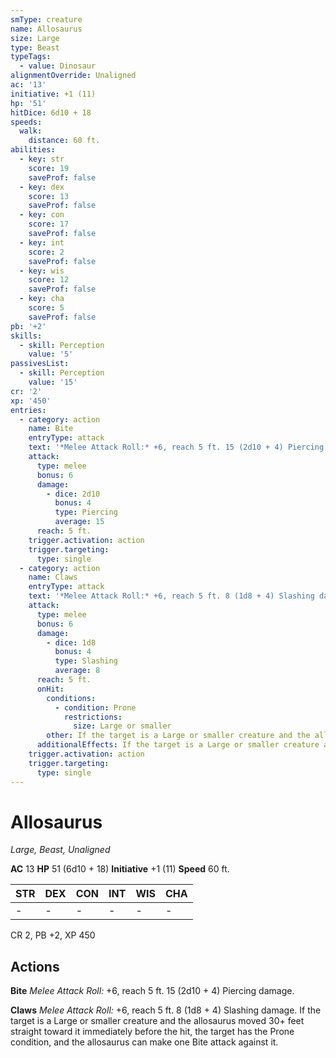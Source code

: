 ```yaml
---
smType: creature
name: Allosaurus
size: Large
type: Beast
typeTags:
  - value: Dinosaur
alignmentOverride: Unaligned
ac: '13'
initiative: +1 (11)
hp: '51'
hitDice: 6d10 + 18
speeds:
  walk:
    distance: 60 ft.
abilities:
  - key: str
    score: 19
    saveProf: false
  - key: dex
    score: 13
    saveProf: false
  - key: con
    score: 17
    saveProf: false
  - key: int
    score: 2
    saveProf: false
  - key: wis
    score: 12
    saveProf: false
  - key: cha
    score: 5
    saveProf: false
pb: '+2'
skills:
  - skill: Perception
    value: '5'
passivesList:
  - skill: Perception
    value: '15'
cr: '2'
xp: '450'
entries:
  - category: action
    name: Bite
    entryType: attack
    text: '*Melee Attack Roll:* +6, reach 5 ft. 15 (2d10 + 4) Piercing damage.'
    attack:
      type: melee
      bonus: 6
      damage:
        - dice: 2d10
          bonus: 4
          type: Piercing
          average: 15
      reach: 5 ft.
    trigger.activation: action
    trigger.targeting:
      type: single
  - category: action
    name: Claws
    entryType: attack
    text: '*Melee Attack Roll:* +6, reach 5 ft. 8 (1d8 + 4) Slashing damage. If the target is a Large or smaller creature and the allosaurus moved 30+ feet straight toward it immediately before the hit, the target has the Prone condition, and the allosaurus can make one Bite attack against it.'
    attack:
      type: melee
      bonus: 6
      damage:
        - dice: 1d8
          bonus: 4
          type: Slashing
          average: 8
      reach: 5 ft.
      onHit:
        conditions:
          - condition: Prone
            restrictions:
              size: Large or smaller
        other: If the target is a Large or smaller creature and the allosaurus moved 30+ feet straight toward it immediately before the hit, the target has the Prone condition, and the allosaurus can make one Bite attack against it.
      additionalEffects: If the target is a Large or smaller creature and the allosaurus moved 30+ feet straight toward it immediately before the hit, the target has the Prone condition, and the allosaurus can make one Bite attack against it.
    trigger.activation: action
    trigger.targeting:
      type: single
---
```


# Allosaurus
*Large, Beast, Unaligned*

**AC** 13
**HP** 51 (6d10 + 18)
**Initiative** +1 (11)
**Speed** 60 ft.

| STR | DEX | CON | INT | WIS | CHA |
| --- | --- | --- | --- | --- | --- |
| - | - | - | - | - | - |

CR 2, PB +2, XP 450

## Actions

**Bite**
*Melee Attack Roll:* +6, reach 5 ft. 15 (2d10 + 4) Piercing damage.

**Claws**
*Melee Attack Roll:* +6, reach 5 ft. 8 (1d8 + 4) Slashing damage. If the target is a Large or smaller creature and the allosaurus moved 30+ feet straight toward it immediately before the hit, the target has the Prone condition, and the allosaurus can make one Bite attack against it.
